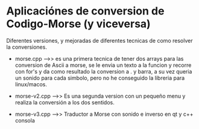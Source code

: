 # Aplicaciónes de conversion de Codigo-Morse (y viceversa)

Diferentes versiones, y mejoradas de diferentes tecnicas de como resolver la conversiones.

- morse.cpp -->> es una primera tecnica de tener dos arrays para las conversion de Ascii a morse, se le envia un texto a la funcion y recorre con for's y da como resultado la conversion a . y barra, a su vez queria un sonido para cada simbolo, pero no he conseguido la libreria para linux/macos.

- morse-v2.cpp -->> Es una segunda version con un pequeño menu y realiza la conversión a los dos sentidos.

- morse-v3.cpp -->> Traductor a Morse con sonido e inverso en qt y c++ consola
